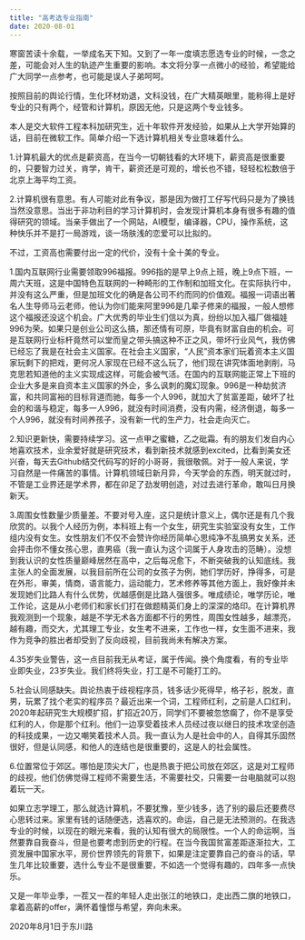 ```yaml
---
title: "高考选专业指南"
date: 2020-08-01
---
```


寒窗苦读十余载，一举成名天下知。又到了一年一度填志愿选专业的时候，一念之差，可能会对人生的轨迹产生重要的影响。本文将分享一点微小的经验，希望能给广大同学一点参考，也可能是误人子弟呵呵。

按照目前的舆论行情，生化环材劝退，文科没钱，在广大精英眼里，能称得上是好专业的只有两个，经管和计算机，原因无他，只是这两个专业钱多。

本人是交大软件工程本科加研究生，近十年软件开发经验，如果从上大学开始算的话，目前在微软工作。简单介绍一下选计算机相关专业意味着什么。

1.计算机最大的优点是薪资高，在当今一切朝钱看的大环境下，薪资高是很重要的，只要智力过关，肯学，肯干，薪资还是可观的，增长也不错，轻轻松松数倍于北京上海平均工资。

2.计算机很有意思。有人可能对此有争议，那是因为做打工仔写代码只是为了换钱当然没意思。当出于非功利目的学习计算机时，会发现计算机本身有很多有趣的值得研究的领域。当亲手做出了一个网站，AI模型，编译器，CPU，操作系统，这种快乐并不是打一局游戏，谈一场肤浅的恋爱可以比拟的。

不过，工资高也需要付出一定的代价，没有十全十美的专业。

1.国内互联网行业需要领取996福报。996指的是早上9点上班，晚上9点下班，一周六天班，这是中国特色互联网的一种畸形的工作制和加班文化。在实际执行中，并没有这么严重，但是加班文化的确是各公司不约而同的价值观。福报一词语出著名人生导师马云老师，他认为你们能来阿里996是几辈子修来的福报，一般人想修这个福报还没这个机会。广大优秀的毕业生们信以为真，纷纷以加入福厂做福娃996为荣。如果只是创业公司这么搞，那还情有可原，毕竟有财富自由的机会。可是互联网行业标杆竟然可以堂而皇之带头搞这种不正之风，带坏行业风气，我仿佛已经忘了我是在社会主义国家。在社会主义国家，“人民”资本家们玩着资本主义国家玩剩下的把戏，更何况人家现在已经不这么玩了，他们现在讲究体面地剥削，马克思若知道他的主义实现成这样，可能会被气活。在国内的互联网能正常上下班的企业大多是来自资本主义国家的外企，多么讽刺的魔幻现象。996是一种劫贫济富，和共同富裕的目标背道而驰，每多一个人996，就加大了贫富差距，破坏了社会的和谐与稳定，每多一人996，就没有时间消费，没有内需，经济倒退，每多一个人996，就没有时间养孩子，没有新一代的生产力，社会走向灭亡。

2.知识更新快，需要持续学习。这一点甲之蜜糖，乙之砒霜。有的朋友们发自内心地喜欢技术，业余爱好就是研究技术，看到新技术就感到excited，比看到美女还兴奋，每天去Github结交代码写的好的小哥哥，我很敬佩。对于一般人来说，学习自然是一件痛苦的事情。计算机领域日新月异，今天学会的东西，明天就过时，不管是工业界还是学术界，都在卯足了劲发明创造，对过去进行革命，敢叫日月换新天。

3.周围女性数量少质量差。不要对号入座，这只是统计意义上，偶尔还是有几个我欣赏的。以我个人经历为例，本科班上有一个女生，研究生实验室没有女生，工作组内没有女生。女性朋友们不仅不会赞许你经历简单心思纯净不乱搞男女关系，还会抨击你不懂女孩心思，直男癌（我一直认为这个词属于人身攻击的范畴）。没想到我认识的女性质量巅峰居然在高中，之后每况愈下，不断突破我的认知底线。我主张人的全面发展，以我目前所在公司的女孩子为例，她们学历好，挣得多，可是在外形，审美，情商，语言能力，运动能力，艺术修养等其他方面上，我好像并未发现她们比路人有什么优势，优越感倒是比路人强很多。唯成绩论，唯学历论，唯工作论，这是从小老师们和家长们打在做题精英们身上的深深的烙印。在计算机界我观测到一个现象，越是不学无术各方面都不行的男性，周围女性越多，越漂亮，越有趣，而交大，尤其理工专业，女生考不进来，工作也一样，女生面不进来，我作为竞争的胜出者却受到了反向歧视，目前我尚未有解决方案。

4.35岁失业警告，这一点目前我无从考证，属于传闻。换个角度看，有的专业毕业即失业，23岁失业。我们终将失业，打工是不可能打工的。

5.社会认同感缺失。舆论热衷于歧视程序员，钱多话少死得早，格子衫，脱发，直男，玩累了找个老实的程序员？最近出来一个词，工程师红利，之前是人口红利，2020年起研究生大规模扩招，扩招近20万，同学们不要被忽悠瘸了，你不是享受红利的人，你是那个红利。他们一边享受着技术人员经过夜以继日的技术攻坚创造的科技成果，一边又嘲笑着技术人员。我一直认为人是社会中的人，自得其乐固然很好，但是认同感，和他人的连结也是很重要的，这是人的社会属性。

6.位置常位于郊区。哪怕是顶尖大厂，也是热衷于把公司放在郊区，这是对工程师的歧视，他们仿佛觉得工程师不需要生活，不需要社交，只需要一台电脑就可以抱着玩一天。

如果立志学理工，那么就选计算机，不要犹豫，至少钱多，选了别的最后还要费尽心思转过来。家里有钱的话随便选，选喜欢的。命运，自己是无法预测的。在我选专业的时候，以现在的眼光来看，我的认知有很大的局限性。一个人的命运啊，当然要靠自我奋斗，但是也要考虑到历史的行程。在当今我国贫富差距逐渐拉大，工资发展中国家水平，房价世界领先的背景下，如果是注定要靠自己的奋斗的话，早生几年比较重要，选什么专业不是很重要，不如选一个觉得有趣的，四年多一点快乐。

又是一年毕业季，一茬又一茬的年轻人走出张江的地铁口，走出西二旗的地铁口，拿着高薪的offer，满怀着憧憬与希望，奔向未来。


2020年8月1日于东川路
